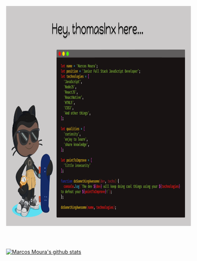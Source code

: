 <img src="assets/GitReadme.png" align="center" height="600" />

<br><br>

[![Marcos Moura's github stats](https://github-readme-stats.vercel.app/api?username=thomaslnx&show_icons=true&theme=radical)](https://github.com/thomaslnx/github-readme-stats)

<!--
**thomaslnx/thomaslnx** is a ✨ _special_ ✨ repository because its `README.md` (this file) appears on your GitHub profile.

Here are some ideas to get you started:

- 🔭 I’m currently working on ...
- 🌱 I’m currently learning ...
- 👯 I’m looking to collaborate on ...
- 🤔 I’m looking for help with ...
- 💬 Ask me about ...
- 📫 How to reach me: ...
- 😄 Pronouns: ...
- ⚡ Fun fact: ...
-->
